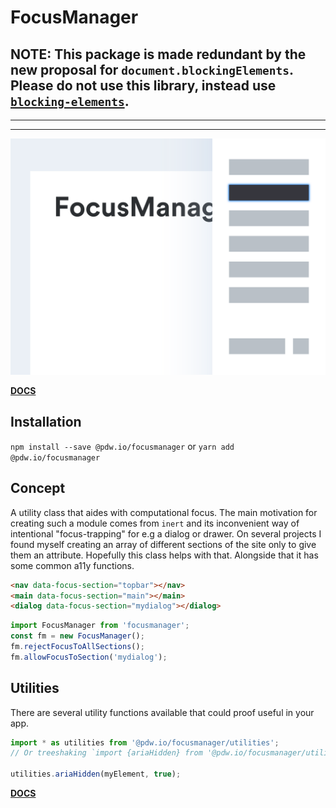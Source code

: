 
# FocusManager


**NOTE: This package is made redundant by the new proposal for `document.blockingElements`. Please do not use this library, instead use [`blocking-elements`](https://github.com/PolymerLabs/blocking-elements).**
---
---
---


![FocusManager, by Pim de Wit](/.repository/focus-manager.svg)


**[DOCS](https://pimdewit.github.io/focusmanager)**

## Installation

`npm install --save @pdw.io/focusmanager`
or
`yarn add @pdw.io/focusmanager`

## Concept

A utility class that aides with computational focus.
The main motivation for creating such a module comes from `inert` and its inconvenient way of intentional "focus-trapping" for e.g a dialog or drawer. On several projects I found myself creating an array of different sections of the site only to give them an attribute. Hopefully this class helps with that. Alongside that it has some common a11y functions.
   
```html
<nav data-focus-section="topbar"></nav>
<main data-focus-section="main"></main>
<dialog data-focus-section="mydialog"></dialog>
```


```javascript
import FocusManager from 'focusmanager';
const fm = new FocusManager();
fm.rejectFocusToAllSections();
fm.allowFocusToSection('mydialog');
```

## Utilities

There are several utility functions available that could proof useful in your app.

```javascript
import * as utilities from '@pdw.io/focusmanager/utilities';
// Or treeshaking `import {ariaHidden} from '@pdw.io/focusmanager/utilities';`

utilities.ariaHidden(myElement, true);
```

**[DOCS](https://pimdewit.github.io/focusmanager)**
